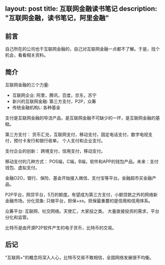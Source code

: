 layout: post
title: 互联网金融读书笔记
description: "互联网金融，读书笔记，阿里金融"
---

## 前言

自己所在的公司也干互联网金融的，自己对互联网金融一点都不了解。于是，找个机会，看看相关资料。

## 简介

互联网金融的三个力量: 

* 互联网企业: 阿里，腾讯，百度，京东，苏宁
* 新兴的互联网金融: 第三方支付，P2P，众筹
* 传统金融机构L: 各种基金

支付是互联网金融的导流产品，是互联网金融不可缺少的一环，是互联网金融的基础。

第三方支付： 货币汇兑，互联网支付，移动支付，固定电话支付，数字电视支付，预付卡发行和银行收单。 个人支付和企业支付。

支付企业的创新： 跨境支付，信用支付，移动支付。

移动支付的几种方式： POS端，C端，B端，软件和APP的钱包产品。未来：支付钱包、虚拟支付。

金融O2O，银行、保险、基金开始接入微信、支付宝等平台。金融超市买金融产品。 

P2P平台，网贷平台，5万的额度。有望成为第三方支付，小额贷款之外的网络新金融市场。分化现象: 只做平台，担保+xx。担保最重要的是信用和信用体系。

众筹平台: 互联网、社交网络。天使汇，大家投之类。 大量直接投资的需求，平台分化和监管。

比特币是由开源P2P软件产生的电子货币，比特币的交易。

## 后记

"互联网+"的概念将深入人心，比特币交易不敢相信，全国网络发展很不均衡。
